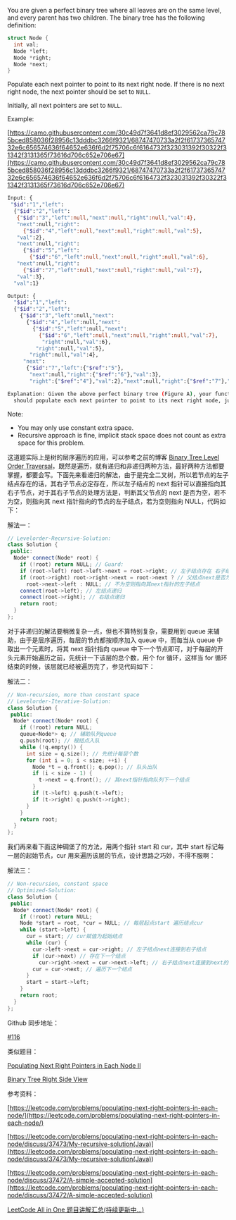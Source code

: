 You are given a perfect binary tree where all leaves are on the same level, and every parent has two children. The binary tree has the following definition:

```cpp
struct Node {
  int val;
  Node *left;
  Node *right;
  Node *next;
}
```

Populate each next pointer to point to its next right node. If there is no next right node, the next pointer should be set to `NULL`.

Initially, all next pointers are set to `NULL`.

Example:

[https://camo.githubusercontent.com/30c49d7f3641d8ef3029562ca79c785bced858036f28956c13dddbc3266f9321/68747470733a2f2f6173736574732e6c656574636f64652e636f6d2f75706c6f6164732f323031392f30322f31342f3131365f73616d706c652e706e67](https://camo.githubusercontent.com/30c49d7f3641d8ef3029562ca79c785bced858036f28956c13dddbc3266f9321/68747470733a2f2f6173736574732e6c656574636f64652e636f6d2f75706c6f6164732f323031392f30322f31342f3131365f73616d706c652e706e67)

```bash
Input: {
 "$id":"1","left":
  {"$id":"2","left": 
   {"$id":"3","left":null,"next":null,"right":null,"val":4},
   "next":null,"right":
     {"$id":"4","left":null,"next":null,"right":null,"val":5},
   "val":2},
   "next":null,"right":
     {"$id":"5","left":
       {"$id":"6","left":null,"next":null,"right":null,"val":6},
   "next":null,"right":
     {"$id":"7","left":null,"next":null,"right":null,"val":7},
   "val":3},
  "val":1}

Output: {
  "$id":"1","left":
  {"$id":"2","left":
    {"$id":"3","left":null,"next":
      {"$id":"4","left":null,"next":
        {"$id":"5","left":null,"next":
          {"$id":"6","left":null,"next":null,"right":null,"val":7},
           "right":null,"val":6},
         "right":null,"val":5},
       "right":null,"val":4},
     "next":
      {"$id":"7","left":{"$ref":"5"},
       "next":null,"right":{"$ref":"6"},"val":3},
       "right":{"$ref":"4"},"val":2},"next":null,"right":{"$ref":"7"},"val":1}

Explanation: Given the above perfect binary tree (Figure A), your function
  should populate each next pointer to point to its next right node, just like in Figure B.
```

Note:

- You may only use constant extra space.
- Recursive approach is fine, implicit stack space does not count as extra space for this problem.

这道题实际上是树的层序遍历的应用，可以参考之前的博客 [Binary Tree Level Order Traversal](http://www.cnblogs.com/grandyang/p/4051321.html)，既然是遍历，就有递归和非递归两种方法，最好两种方法都要掌握，都要会写。下面先来看递归的解法，由于是完全二叉树，所以若节点的左子结点存在的话，其右子节点必定存在，所以左子结点的 next 指针可以直接指向其右子节点，对于其右子节点的处理方法是，判断其父节点的 next 是否为空，若不为空，则指向其 next 指针指向的节点的左子结点，若为空则指向 NULL，代码如下：

解法一：

```cpp
// Levelorder-Recursive-Solution:
class Solution {
 public:
  Node* connect(Node* root) {
    if (!root) return NULL; // Guard:
    if (root->left) root->left->next = root->right; // 左子结点存在 右子结点一定存在
    if (root->right) root->right->next = root->next ? // 父结点next是否为空
      root->next->left : NULL; // 不为空则指向其next指针的左子结点
    connect(root->left); // 左结点递归
    connect(root->right); // 右结点递归
    return root;
  }
};
```

对于非递归的解法要稍微复杂一点，但也不算特别复杂，需要用到 queue 来辅助，由于是层序遍历，每层的节点都按顺序加入 queue 中，而每当从 queue 中取出一个元素时，将其 next 指针指向 queue 中下一个节点即可，对于每层的开头元素开始遍历之前，先统计一下该层的总个数，用个 for 循环，这样当 for 循环结束的时候，该层就已经被遍历完了，参见代码如下：

解法二：

```cpp
// Non-recursion, more than constant space
// Levelorder-Iterative-Solution:
class Solution {
 public:
  Node* connect(Node* root) {
    if (!root) return NULL;
    queue<Node*> q; // 辅助队列queue
    q.push(root); // 根结点入队
    while (!q.empty()) {
      int size = q.size(); // 先统计每层个数
      for (int i = 0; i < size; ++i) {
        Node *t = q.front(); q.pop(); // 队头出队
        if (i < size - 1) {
          t->next = q.front(); // 其next指针指向队列下一个结点
        }
        if (t->left) q.push(t->left);
        if (t->right) q.push(t->right);
      }
    }
    return root;
  }
};
```

我们再来看下面这种碉堡了的方法，用两个指针 start 和 cur，其中 start 标记每一层的起始节点，cur 用来遍历该层的节点，设计思路之巧妙，不得不服啊：

解法三：

```cpp
// Non-recursion, constant space
// Optimized-Solution:
class Solution {
 public:
  Node* connect(Node* root) {
    if (!root) return NULL;
    Node *start = root, *cur = NULL; // 每层起点start 遍历结点cur
    while (start->left) {
      cur = start; // cur赋值为起始结点
      while (cur) {
        cur->left->next = cur->right; // 左子结点next连接到右子结点
        if (cur->next) // 存在下一个结点
          cur->right->next = cur->next->left; // 右子结点next连接到next的左子结点
        cur = cur->next; // 遍历下一个结点
      }
      start = start->left;
    }
    return root;
  }
};
```

Github 同步地址：

[#116](https://github.com/grandyang/leetcode/issues/116)

类似题目：

[Populating Next Right Pointers in Each Node II](http://www.cnblogs.com/grandyang/p/4290148.html)

[Binary Tree Right Side View](http://www.cnblogs.com/grandyang/p/4392254.html)

参考资料：

[https://leetcode.com/problems/populating-next-right-pointers-in-each-node/](https://leetcode.com/problems/populating-next-right-pointers-in-each-node/)

[](<https://leetcode.com/problems/populating-next-right-pointers-in-each-node/discuss/37473/My-recursive-solution(Java)>)[https://leetcode.com/problems/populating-next-right-pointers-in-each-node/discuss/37473/My-recursive-solution(Java)](<https://leetcode.com/problems/populating-next-right-pointers-in-each-node/discuss/37473/My-recursive-solution(Java)>)

[https://leetcode.com/problems/populating-next-right-pointers-in-each-node/discuss/37472/A-simple-accepted-solution](https://leetcode.com/problems/populating-next-right-pointers-in-each-node/discuss/37472/A-simple-accepted-solution)

[LeetCode All in One 题目讲解汇总(持续更新中...)](http://www.cnblogs.com/grandyang/p/4606334.html)
